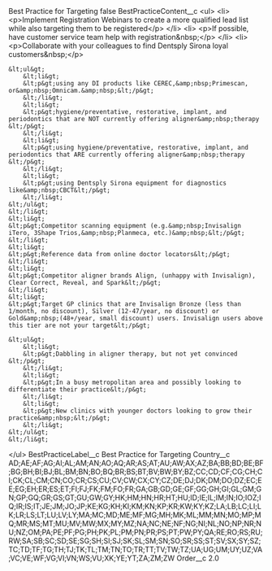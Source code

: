 <?xml version="1.0" encoding="UTF-8"?>
<CustomMetadata xmlns="http://soap.sforce.com/2006/04/metadata" xmlns:xsi="http://www.w3.org/2001/XMLSchema-instance" xmlns:xsd="http://www.w3.org/2001/XMLSchema">
    <label>Best Practice for Targeting</label>
    <protected>false</protected>
    <values>
        <field>BestPracticeContent__c</field>
        <value xsi:type="xsd:string">&lt;ul&gt;
	&lt;li&gt;
	&lt;p&gt;Implement Registration Webinars to create a more qualified lead list while also targeting them to be registered​&lt;/p&gt;
	&lt;/li&gt;
	&lt;li&gt;
	&lt;p&gt;If possible, have customer service team help with registration&amp;nbsp;​&lt;/p&gt;
	&lt;/li&gt;
	&lt;li&gt;
	&lt;p&gt;Collaborate with your colleagues to find Dentsply Sirona loyal customers&amp;nbsp;​&lt;/p&gt;

	&lt;ul&gt;
		&lt;li&gt;
		&lt;p&gt;using any DI products like CEREC,&amp;nbsp;Primescan, or&amp;nbsp;Omnicam.&amp;nbsp;​&lt;/p&gt;
		&lt;/li&gt;
		&lt;li&gt;
		&lt;p&gt;hygiene/preventative, restorative, implant, and periodontics that are NOT currently offering aligner&amp;nbsp;therapy​&lt;/p&gt;
		&lt;/li&gt;
		&lt;li&gt;
		&lt;p&gt;using hygiene/preventative, restorative, implant, and periodontics that ARE currently offering aligner&amp;nbsp;therapy​&lt;/p&gt;
		&lt;/li&gt;
		&lt;li&gt;
		&lt;p&gt;using Dentsply Sirona equipment for diagnostics like&amp;nbsp;CBCT​&lt;/p&gt;
		&lt;/li&gt;
	&lt;/ul&gt;
	&lt;/li&gt;
	&lt;li&gt;
	&lt;p&gt;Competitor scanning equipment (e.g.&amp;nbsp;Invisalign iTero, 3Shape Trios,&amp;nbsp;Planmeca, etc.)&amp;nbsp;​&lt;/p&gt;
	&lt;/li&gt;
	&lt;li&gt;
	&lt;p&gt;Reference data from online doctor locators​&lt;/p&gt;
	&lt;/li&gt;
	&lt;li&gt;
	&lt;p&gt;Competitor aligner brands Align, (unhappy with Invisalign), Clear Correct, Reveal, and Spark​&lt;/p&gt;
	&lt;/li&gt;
	&lt;li&gt;
	&lt;p&gt;Target GP clinics that are Invisalign Bronze (less than 1/month, no discount), Silver (12-47/year, no discount) or Gold&amp;nbsp;(48+/year, small discount) users. Invisalign users above this tier are not your target​&lt;/p&gt;

	&lt;ul&gt;
		&lt;li&gt;
		&lt;p&gt;Dabbling in aligner therapy, but not yet convinced​&lt;/p&gt;
		&lt;/li&gt;
		&lt;li&gt;
		&lt;p&gt;In a busy metropolitan area and possibly looking to differentiate their practice​&lt;/p&gt;
		&lt;/li&gt;
		&lt;li&gt;
		&lt;p&gt;New clinics with younger doctors looking to grow their practice&amp;nbsp;​&lt;/p&gt;
		&lt;/li&gt;
	&lt;/ul&gt;
	&lt;/li&gt;
&lt;/ul&gt;</value>
    </values>
    <values>
        <field>BestPracticeLabel__c</field>
        <value xsi:type="xsd:string">Best Practice for Targeting</value>
    </values>
    <values>
        <field>Country__c</field>
        <value xsi:type="xsd:string">AD;AE;AF;AG;AI;AL;AM;AN;AO;AQ;AR;AS;AT;AU;AW;AX;AZ;BA;BB;BD;BE;BF;BG;BH;BI;BJ;BL;BM;BN;BO;BQ;BR;BS;BT;BV;BW;BY;BZ;CC;CD;CF;CG;CH;CI;CK;CL;CM;CN;CO;CR;CS;CU;CV;CW;CX;CY;CZ;DE;DJ;DK;DM;DO;DZ;EC;EE;EG;EH;ER;ES;ET;FI;FJ;FK;FM;FO;FR;GA;GB;GD;GE;GF;GG;GH;GI;GL;GM;GN;GP;GQ;GR;GS;GT;GU;GW;GY;HK;HM;HN;HR;HT;HU;ID;IE;IL;IM;IN;IO;IOZ;IQ;IR;IS;IT;JE;JM;JO;JP;KE;KG;KH;KI;KM;KN;KP;KR;KW;KY;KZ;LA;LB;LC;LI;LK;LR;LS;LT;LU;LV;LY;MA;MC;MD;ME;MF;MG;MH;MK;ML;MM;MN;MO;MP;MQ;MR;MS;MT;MU;MV;MW;MX;MY;MZ;NA;NC;NE;NF;NG;NI;NL;NO;NP;NR;NU;NZ;OM;PA;PE;PF;PG;PH;PK;PL;PM;PN;PR;PS;PT;PW;PY;QA;RE;RO;RS;RU;RW;SA;SB;SC;SD;SE;SG;SH;SI;SJ;SK;SL;SM;SN;SO;SR;SS;ST;SV;SX;SY;SZ;TC;TD;TF;TG;TH;TJ;TK;TL;TM;TN;TO;TR;TT;TV;TW;TZ;UA;UG;UM;UY;UZ;VA;VC;VE;WF;VG;VI;VN;WS;VU;XK;YE;YT;ZA;ZM;ZW</value>
    </values>
    <values>
        <field>Order__c</field>
        <value xsi:type="xsd:double">2.0</value>
    </values>
</CustomMetadata>
